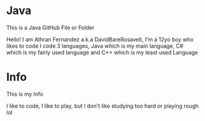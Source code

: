 # Java
This is a Java GitHub File or Folder


Hello! I am Athran Fernandez a.k.a DavidBareRosavelt, I'm a 12yo boy who likes to code
I code 3 languages, Java which is my main language, C# which is my fairly used language and C++ which is my least used Language

# Info
This is my Info


I like to code, I like to play, but I don't like studying too hard or playing rough lol
